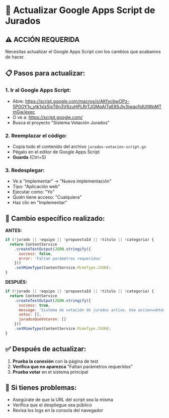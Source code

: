 # 🔄 Actualizar Google Apps Script de Jurados

## ⚠️ **ACCIÓN REQUERIDA**

Necesitas actualizar el Google Apps Script con los cambios que acabamos de hacer.

## 📋 **Pasos para actualizar:**

### **1. Ir al Google Apps Script:**
- Abre: https://script.google.com/macros/s/AKfycbwOPz-5P0OY1v_ytk1xlz5IxT6n3V6zuHPLRrTJGMpAITqE85Jlv3jwao1idUtWpMTmGw/exec
- O ve a: https://script.google.com/
- Busca el proyecto "Sistema Votación Jurados"

### **2. Reemplazar el código:**
- Copia todo el contenido del archivo `jurados-votacion-script.gs`
- Pégalo en el editor de Google Apps Script
- **Guarda** (Ctrl+S)

### **3. Redesplegar:**
- Ve a "Implementar" → "Nueva implementación"
- Tipo: "Aplicación web"
- Ejecutar como: "Yo"
- Quién tiene acceso: "Cualquiera"
- Haz clic en "Implementar"

## 🔧 **Cambio específico realizado:**

**ANTES:**
```javascript
if (!jurado || !equipo || !propuestaId || !titulo || !categoria) {
  return ContentService
    .createTextOutput(JSON.stringify({
      success: false,
      error: 'Faltan parámetros requeridos'
    }))
    .setMimeType(ContentService.MimeType.JSON);
}
```

**DESPUÉS:**
```javascript
if (!jurado || !equipo || !propuestaId || !titulo || !categoria) {
  return ContentService
    .createTextOutput(JSON.stringify({
      success: true,
      message: 'Sistema de votación de jurados activo. Use accion=obtenerVotos para obtener datos.',
      votos: [],
      juradosQueVotaron: []
    }))
    .setMimeType(ContentService.MimeType.JSON);
}
```

## ✅ **Después de actualizar:**

1. **Prueba la conexión** con la página de test
2. **Verifica que no aparezca** "Faltan parámetros requeridos"
3. **Prueba votar** en el sistema principal

## 🚨 **Si tienes problemas:**

- Asegúrate de que la URL del script sea la misma
- Verifica que el despliegue sea público
- Revisa los logs en la consola del navegador
